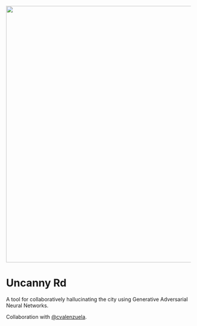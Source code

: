 <img src="https://i.imgur.com/9Inwoxn.png" width=700></img>

# Uncanny Rd

A tool for collaboratively hallucinating the city using Generative Adversarial Neural Networks.

Collaboration with [@cvalenzuela](https://github.com/cvalenzuela/).

